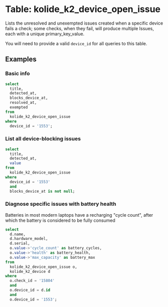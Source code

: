 # Table: kolide_k2_device_open_issue

Lists the unresolved and unexempted issues created when a specific device fails a check; some checks, when they fail, will produce multiple Issues, each with a unique primary_key_value.

You will need to provide a valid `device_id` for all queries to this table.

## Examples

### Basic info

```sql
select
  title,
  detected_at,
  blocks_device_at,
  resolved_at,
  exempted
from
  kolide_k2_device_open_issue
where
  device_id = '1553';
```

### List all device-blocking issues

```sql
select
  title,
  detected_at,
  value
from
  kolide_k2_device_open_issue
where
  device_id = '1553'
  and
  blocks_device_at is not null;
```

### Diagnose specific issues with battery health

Batteries in most modern laptops have a recharging "cycle count", after which the battery is considered to be fully consumed

```sql
select
  d.name,
  d.hardware_model,
  d.serial,
  o.value->'cycle_count' as battery_cycles,
  o.value->'health' as battery_health,
  o.value->'max_capacity' as battery_max
from
  kolide_k2_device_open_issue o,
  kolide_k2_device d
where
  o.check_id = '15804'
  and
  o.device_id = d.id
  and
  o.device_id = '1553';
 ```
